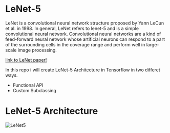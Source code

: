 # LeNet-5
LeNet is a convolutional neural network structure proposed by Yann LeCun et al. in 1998. In general, LeNet refers to lenet-5 and is a simple convolutional neural network. Convolutional neural networks are a kind of feed-forward neural network whose artificial neurons can respond to a part of the surrounding cells in the coverage range and perform well in large-scale image processing.

[link to LeNet paper!](http://yann.lecun.com/exdb/publis/pdf/lecun-01a.pdf)

In this repo i will create LeNet-5 Architecture in Tensorflow in two differet ways.
* Functional API
* Custom Subclassing

# LeNet-5 Architecture

![LeNet5](https://user-images.githubusercontent.com/50628520/84495286-9d42e680-acca-11ea-88d7-f7c190ca5e10.png)
